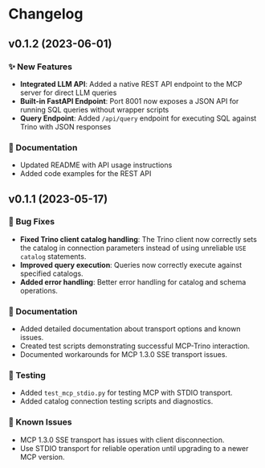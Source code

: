 # Changelog

## v0.1.2 (2023-06-01)

### ✨ New Features

- **Integrated LLM API**: Added a native REST API endpoint to the MCP server for direct LLM queries
- **Built-in FastAPI Endpoint**: Port 8001 now exposes a JSON API for running SQL queries without wrapper scripts
- **Query Endpoint**: Added `/api/query` endpoint for executing SQL against Trino with JSON responses

### 📝 Documentation 

- Updated README with API usage instructions
- Added code examples for the REST API

## v0.1.1 (2023-05-17)

### 🐛 Bug Fixes

- **Fixed Trino client catalog handling**: The Trino client now correctly sets the catalog in connection parameters instead of using unreliable `USE catalog` statements.
- **Improved query execution**: Queries now correctly execute against specified catalogs.
- **Added error handling**: Better error handling for catalog and schema operations.

### 📝 Documentation 

- Added detailed documentation about transport options and known issues.
- Created test scripts demonstrating successful MCP-Trino interaction.
- Documented workarounds for MCP 1.3.0 SSE transport issues.

### 🧪 Testing

- Added `test_mcp_stdio.py` for testing MCP with STDIO transport.
- Added catalog connection testing scripts and diagnostics.

### 🚧 Known Issues

- MCP 1.3.0 SSE transport has issues with client disconnection.
- Use STDIO transport for reliable operation until upgrading to a newer MCP version. 